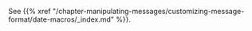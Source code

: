 ---
---
See {{% xref "/chapter-manipulating-messages/customizing-message-format/date-macros/_index.md" %}}.

